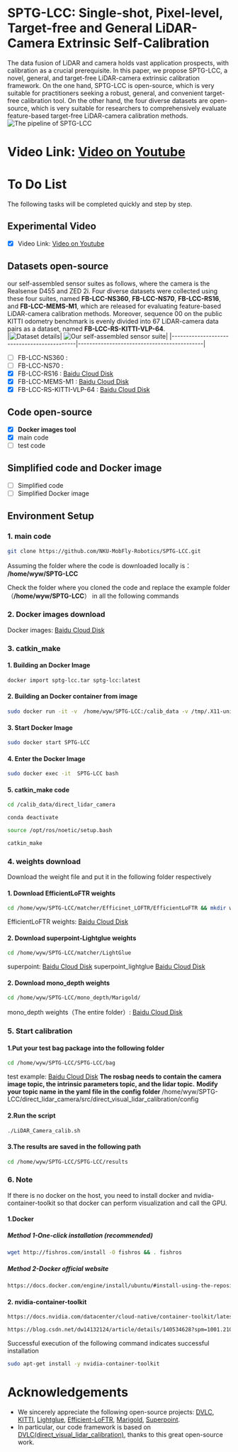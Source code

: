 # SPTG-LCC: Single-shot, Pixel-level, Target-free and General LiDAR-Camera Extrinsic Self-Calibration
The data fusion of LiDAR and camera holds vast application prospects, with calibration as a crucial prerequisite. In this paper, we propose SPTG-LCC, a novel, general, and target-free LiDAR-camera extrinsic calibration framework. On the one hand, SPTG-LCC  is open-source, which is very suitable for practitioners seeking a robust, general, and convenient target-free calibration tool. On the other hand, the four diverse datasets are open-source, which is very suitable for researchers to comprehensively evaluate feature-based target-free LiDAR-camera calibration methods.
![The pipeline of SPTG-LCC](./img/framework_LC.png)



# Video Link: [Video on Youtube](https://www.youtube.com/watch?v=qKA_KamtwTk) 
# To Do List
The following tasks will be completed quickly and step by step.
 
## Experimental Video
- [x] Video Link:  [Video on Youtube](https://www.youtube.com/watch?v=qKA_KamtwTk) 
## Datasets open-source
our  self-assembled  sensor suites as follows, where the camera is the Realsense D455  and ZED 2i. Four diverse datasets were collected using these four suites,  named **FB-LCC-NS360**, **FB-LCC-NS70**,  **FB-LCC-RS16**, and **FB-LCC-MEMS-M1**,  which are released for evaluating feature-based LiDAR-camera calibration methods. Moreover, sequence 00 on the public KITTI odometry benchmark  is evenly divided into 67 LiDAR-camera data pairs as a dataset, named **FB-LCC-RS-KITTI-VLP-64**.  
|![Dataset details](./img/sensor_suite.png)| ![Our self-assembled sensor suite](./img/Dataset_im.png)|
|--------------------------------------------|--------------------------------------------|
- [ ] FB-LCC-NS360 :  
- [ ] FB-LCC-NS70 :
- [x] FB-LCC-RS16 : [Baidu Cloud Disk](https://pan.baidu.com/s/1cqg4VAdqK6Zdf-HeuskbGw?pwd=l3jo )  
- [x] FB-LCC-MEMS-M1 :  [Baidu Cloud Disk](https://pan.baidu.com/s/1acPQ5RdGDKxyb62OjBmeRA?pwd=zpus )
- [x] FB-LCC-RS-KITTI-VLP-64 : [Baidu Cloud Disk](https://pan.baidu.com/s/17NBXiui3NjhHaQtuMu_A7w?pwd=qjmp )
## Code open-source
- [x] **Docker images tool**
- [x] main code
- [ ] test code
## Simplified code and Docker image
- [ ] Simplified code  
- [ ] Simplified Docker image
## Environment Setup
### 1. main code
```bash
git clone https://github.com/NKU-MobFly-Robotics/SPTG-LCC.git
```
Assuming the folder where the code is downloaded locally is：
**/home/wyw/SPTG-LCC**

Check the folder where you cloned the code and replace the example folder（**/home/wyw/SPTG-LCC**） in all the following commands
### 2. Docker images download
Docker images: [Baidu Cloud Disk](https://pan.baidu.com/s/1eahQgy0xGJfX8Bch13777Q?pwd=wqb5)
### 3. catkin_make
#### 1. Building an Docker Image
```bash
docker import sptg-lcc.tar sptg-lcc:latest
```
#### 2. Building an Docker container from image
```bash
sudo docker run -it -v  /home/wyw/SPTG-LCC:/calib_data -v /tmp/.X11-unix:/tmp/.X11-unix -e DISPLAY=$DISPLAY --net=host -e GDK_SCALE   -e GDK_DPI_SCALE  --privileged --gpus all -e NVIDIA_DRIVER_CAPABILITIES=all --name SPTG-LCC  sptg-lcc:latest   bash
```
#### 3. Start Docker Image
```bash
sudo docker start SPTG-LCC
```
#### 4. Enter the  Docker Image
```bash
sudo docker exec -it  SPTG-LCC bash
```
#### 5. catkin_make code
```bash
cd /calib_data/direct_lidar_camera
```
```bash
conda deactivate
```
```bash
source /opt/ros/noetic/setup.bash
```
```bash
catkin_make
```
### 4. weights download
Download the weight file and put it in the following folder respectively
#### 1. Download EfficientLoFTR weights 
```bash
cd /home/wyw/SPTG-LCC/matcher/Efficinet_LOFTR/EfficientLoFTR && mkdir weights
```
EfficientLoFTR weights: [Baidu Cloud Disk](https://pan.baidu.com/s/1NWqDHi0ToYTAiInGXLPouA?pwd=e6x4)
#### 2. Download superpoint-Lightglue weights
```bash
cd /home/wyw/SPTG-LCC/matcher/LightGlue 
```
superpoint: [Baidu Cloud Disk](https://pan.baidu.com/s/1fSlU3NlwKFXELkonTQvpKA?pwd=52xi)
superpoint_lightglue [Baidu Cloud Disk](https://pan.baidu.com/s/1Qoin3yFc_2sUnDt_i9eC-g?pwd=yesa)
#### 2. Download mono_depth weights
```bash
cd /home/wyw/SPTG-LCC/mono_depth/Marigold/ 
```
mono_depth weights（The entire folder）: [Baidu Cloud Disk](https://pan.baidu.com/s/1HfigXw1MaHMo_uBPcEYM-w?pwd=x998)
### 5. Start calibration

#### 1.Put your test bag package into the following folder
```bash
cd /home/wyw/SPTG-LCC/SPTG-LCC/bag
```
test example: [Baidu Cloud Disk](https://pan.baidu.com/s/14RY8c3Ts27JoXsZjp3G3xQ?pwd=gzsq)
**The rosbag needs to contain the camera image topic, the intrinsic parameters topic, and the lidar topic.**
**Modify your topic name in the yaml file in the config folder**
/home/wyw/SPTG-LCC/direct_lidar_camera/src/direct_visual_lidar_calibration/config
#### 2.Run the script
```bash
./LiDAR_Camera_calib.sh
```
#### 3.The results are saved in the following path
```bash
cd /home/wyw/SPTG-LCC/SPTG-LCC/results
```
### 6. Note
If there is no docker on the host, you need to install docker and nvidia-container-toolkit so that docker can perform visualization and call the GPU.

#### 1.Docker 
##### Method 1-One-click installation (recommended)
```bash
wget http://fishros.com/install -O fishros && . fishros
```
##### Method 2-Docker official website
```bash
https://docs.docker.com/engine/install/ubuntu/#install-using-the-repository
```
#### 2. nvidia-container-toolkit
```bash
https://docs.nvidia.com/datacenter/cloud-native/container-toolkit/latest/install-guide.html
```
```bash
https://blog.csdn.net/dw14132124/article/details/140534628?spm=1001.2101.3001.6650.6&utm_medium=distribute.pc_relevant.none-task-blog-2%7Edefault%7EBlogCommendFromBaidu%7ERate-6-140534628-blog-140452570.235%5Ev43%5Epc_blog_bottom_relevance_base1&depth_1-utm_source=distribute.pc_relevant.none-task-blog-2%7Edefault%7EBlogCommendFromBaidu%7ERate-6-140534628-blog-140452570.235%5Ev43%5Epc_blog_bottom_relevance_base1&utm_relevant_index=13
```
Successful execution of the following command indicates successful installation
```bash
sudo apt-get install -y nvidia-container-toolkit
```
# Acknowledgements  
- We sincerely appreciate the following open-source projects: [DVLC](https://github.com/koide3/direct_visual_lidar_calibration), [KITTI](https://www.cvlibs.net/datasets/kitti/), [Lightglue](https://github.com/cvg/LightGlue), [Efficient-LoFTR](https://github.com/zju3dv/EfficientLoFTR), [Marigold](https://github.com/prs-eth/Marigold), [Superpoint](https://github.com/rpautrat/SuperPoint). 
- In particular, our code framework is based on [DVLC(direct_visual_lidar_calibration)](https://github.com/koide3/direct_visual_lidar_calibration), thanks to this great open-source work.
